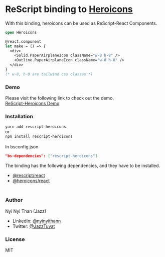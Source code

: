# ReScript binding to [Heroicons](https://heroicons.com/)

With this binding, heroicons can be used as ReScript-React Components.

```OCaml
open Heroicons

@react.component
let make = () => {
  <div>
    <Solid.PaperAirplaneIcon className="w-8 h-8" />
    <Outline.PaperAirplaneIcon className="w-8 h-8" />
  </div>
}
(* w-8, h-8 are tailwind css classes.*)
```
### Demo
Please visit the following link to check out the demo.<br>
[ReScript-Heroicons Demo](https://rescript-heroicons-demo.vercel.app)

### Installation

`yarn add rescript-heroicons` <br> or <br> `npm install rescript-heroicons` <br> <br>
In bsconfig.json

```json 
"bs-dependencies": ["rescript-heroicons"]
```

The binding has the following dependencies, and they have to be installed.
- [@rescript/react](https://www.npmjs.com/package/@rescript/react)
- [@heroicons/react](https://www.npmjs.com/package/@heroicons/react)

### <br>Author


Nyi Nyi Than (Jazz)
- LinkedIn: [@nyinyithann](https://www.linkedin.com/in/nyinyithan/)
- Twitter: [@JazzTuyat](https://twitter.com/JazzTuyat)

### License

MIT